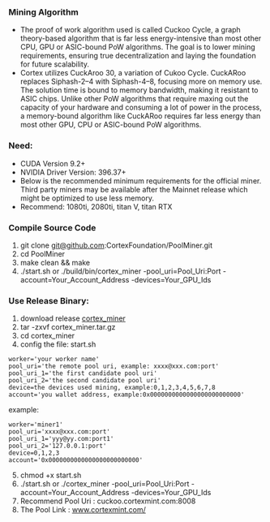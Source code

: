 
### Mining Algorithm

- The proof of work algorithm used is called Cuckoo Cycle, a graph theory-based algorithm that is far less energy-intensive than most other CPU, GPU or ASIC-bound PoW algorithms. The goal is to lower mining requirements, ensuring true decentralization and laying the foundation for future scalability.
- Cortex utilizes CuckAroo 30, a variation of Cukoo Cycle. CuckARoo replaces Siphash-2–4 with Siphash-4–8, focusing more on memory use. The solution time is bound to memory bandwidth, making it resistant to ASIC chips. Unlike other PoW algorithms that require maxing out the capacity of your hardware and consuming a lot of power in the process, a memory-bound algorithm like CuckARoo requires far less energy than most other GPU, CPU or ASIC-bound PoW algorithms.

### Need:
- CUDA Version 9.2+
- NVIDIA Driver Version: 396.37+
- Below is the recommended minimum requirements for the official miner. Third party miners may be available after the Mainnet release which might be optimized to use less memory.
- Recommend: 1080ti, 2080ti, titan V, titan RTX

### Compile Source Code
1. git clone git@github.com:CortexFoundation/PoolMiner.git
2. cd PoolMiner
3. make clean && make 
4. ./start.sh or ./build/bin/cortex_miner -pool_uri=Pool_Uri:Port -account=Your_Account_Address -devices=Your_GPU_Ids

### Use Release Binary:
1. download release [cortex_miner](https://github.com/CortexFoundation/PoolMiner/releases)
2. tar -zxvf cortex_miner.tar.gz
3. cd cortex_miner
4. config the file: start.sh
```
worker='your worker name'
pool_uri='the remote pool uri, example: xxxx@xxx.com:port'
pool_uri_1='the first candidate pool uri'
pool_uri_2='the second candidate pool uri'
device=the devices used mining, example:0,1,2,3,4,5,6,7,8
account='you wallet address, example:0x0000000000000000000000000'
```
example:
```
worker='miner1'
pool_uri='xxxx@xxx.com:port'
pool_uri_1='yyy@yy.com:port1'
pool_uri_2='127.0.0.1:port'
device=0,1,2,3
account='0x0000000000000000000000000'
```
5. chmod +x start.sh
6. ./start.sh or ./cortex_miner -pool_uri=Pool_Uri:Port -account=Your_Account_Address -devices=Your_GPU_Ids
7. Recommend Pool Uri : cuckoo.cortexmint.com:8008
8. The Pool Link : www.cortexmint.com/

